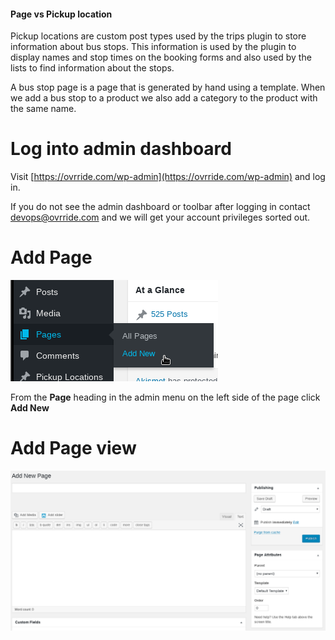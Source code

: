 <!-- TITLE: Create Bus Stop Page -->
<!-- SUBTITLE: Generate the public page for a bus stop -->

#### Page vs Pickup location
Pickup locations are custom post types used by the trips plugin to store information about bus stops. This information is used by the plugin to display names and stop times on the booking forms and also used by the lists to find information about the stops.

A bus stop page is a page that is generated by hand using a template. When we add a bus stop to a product we also add a category to the product with the same name. 

# Log into admin dashboard
Visit [https://ovrride.com/wp-admin](https://ovrride.com/wp-admin) and log in.

If you do not see the admin dashboard or toolbar after logging in contact [devops@ovrride.com](mailto:devops@ovrride.com) and we will get your account privileges sorted out.

# Add Page
![Page Add New](/uploads/page-add-new.png "Page Add New")

From the **Page** heading in the admin menu on the left side of the page click **Add New**

# Add Page view
![Page Add View](/uploads/page-add-view.png "Page Add View")